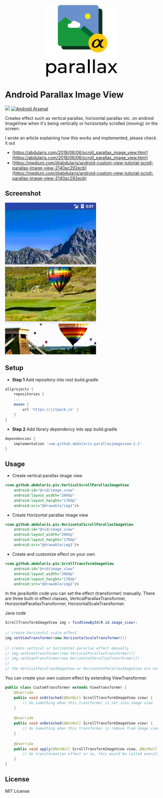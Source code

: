 <p align="center">
    <img src="logo/logo_ldpi.png"/>
</p>

# Android Parallax Image View
[![](https://jitpack.io/v/abdularis/ParallaxImageView.svg)](https://jitpack.io/#abdularis/ParallaxImageView)
[![Android Arsenal](https://img.shields.io/badge/Android%20Arsenal-ParallaxImageView-brightgreen.svg?style=flat)](https://android-arsenal.com/details/1/6906)

Creates effect such as vertical parallax, horizontal parallax etc. on android ImageView when it's being vertically or horizontally scrolled (moving) on the screen.

I wrote an article explaining how this works and implemented, please check it out
- [https://abdularis.com/2018/06/06/scroll_parallax_image_view.html](https://abdularis.com/2018/06/06/scroll_parallax_image_view.html)
- [https://medium.com/@abdularis/android-custom-view-tutorial-scroll-parallax-image-view-2140ac292ecb](https://medium.com/@abdularis/android-custom-view-tutorial-scroll-parallax-image-view-2140ac292ecb)

## Screenshot
![](screenshots/screenshot_1.gif)

## Setup
- **Step 1** Add repository into root build.gradle

~~~gradle
allprojects {
    repositories {
    ...
    maven {
        url 'https://jitpack.io' }
    }
}
~~~

- **Step 2** Add library dependency into app build.gradle

~~~gradle
dependencies {
    implementation 'com.github.abdularis:parallaximageview:1.1'
}
~~~


## Usage
- Create vertical parallax image view
~~~xml
<com.github.abdularis.piv.VerticalScrollParallaxImageView
    android:id="@+id/image_view"
    android:layout_width="200dp"
    android:layout_height="170dp"
    android:src="@drawable/img1"/>
~~~

- Create Horizontal parallax image view
~~~xml
<com.github.abdularis.piv.HorizontalScrollParallaxImageView
    android:id="@+id/image_view"
    android:layout_width="200dp"
    android:layout_height="170dp"
    android:src="@drawable/img1"/>
~~~

- Create and customize effect on your own
~~~xml
<com.github.abdularis.piv.ScrollTransformImageView
    android:id="@+id/image_view"
    android:layout_width="200dp"
    android:layout_height="170dp"
    android:src="@drawable/img1"/>
~~~

In the java/kotlin code you can set the effect (transformer) manually. There are three built-in effect classes, VerticalParallaxTransformer, HorizontalParallaxTransformer, HorizontalScaleTransformer.

Java code
~~~java
ScrollTransformImageView img = findViewById(R.id.image_view);

// create horizontal scale effect
img.setViewTransformer(new HorizontalScaleTransformer())

// create vertical or horizontal parallax effect manually
// img.setViewTransformer(new VerticalParallaxTransformer())
// img.setViewTransformer(new HorizontalParallaxTransformer())
//
// the VerticalParallaxImageView or HorizontalParallaxImageView are nothing but the ScrollTransformImageView with coresponding parallax effect
~~~

You can create your own custom effect by extending ViewTransformer.
~~~java
public class CustomTransformer extends ViewTransformer {
    @Override
    public void onAttached(@NotNull ScrollTransformImageView view) {
        // do something when this transformer is set into image view
    }

    @Override
    public void onDetached(@NotNull ScrollTransformImageView view) {
        // do something when this transformer is remove from image view
    }

    @Override
    public void apply(@NotNull ScrollTransformImageView view, @NotNull Canvas canvas, int viewX, int viewY) {
        // do transformation effect or so, this would be called everytime image view move/scrolled
    }
}
~~~

## License

MIT License
